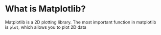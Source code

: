 # What is Matplotlib?

Matplotlib is a 2D plotting library. The most important function in matplotlib is ```plot```, which allows you to plot 2D data
